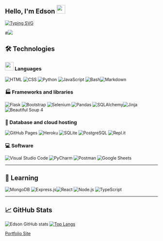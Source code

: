 ## Hello, I'm Edson <img src="https://media.giphy.com/media/hvRJCLFzcasrR4ia7z/giphy.gif" width="28">

[![Typing SVG](https://readme-typing-svg.herokuapp.com?font=cascadia+code&color=%2343F750&size=36&width=600&lines=Welcome+to+my+Profile!!!;Self-taught+Developer;Learning+MERN+stack)](https://git.io/typing-svg)

#![](https://komarev.com/ghpvc/?username=EBR-code&color=32E0C4)
## 🛠 Technologies

### <img src="https://media.giphy.com/media/juua9i2c2fA0AIp2iq/giphy.gif?cid=ecf05e47b68o7om0bh92pzvnz6jr1qmju8k1y15aoxl799ol&rid=giphy.gif&ct=s" width="28">  Languages
<img alt="HTML" src="https://img.shields.io/badge/HTML-E34F26.svg?logo=html5&logoColor=white"></a> <img alt="CSS" src="https://img.shields.io/badge/CSS-1572B6.svg?logo=css3&logoColor=white"></a> <img alt="Python" src="https://img.shields.io/badge/Python-14354C.svg?logo=python&logoColor=white"></a>  <img alt="JavaScript" src="https://img.shields.io/badge/JavaScript-F7DF1E.svg?logo=javascript&logoColor=black"></a> <img alt="Bash" src="https://img.shields.io/badge/Bash-121011.svg?logo=gnu-bash&logoColor=white"></a><img alt="Markdown" src="https://img.shields.io/badge/Markdown-000000.svg?logo=markdown&logoColor=white"></a>


### 🏭 Frameworks and libraries 
<img alt="Flask" src="https://img.shields.io/badge/-Flask-E8E8E8?logo=flask&logoColor=black"></a> <img alt="Bootstrap" src="https://img.shields.io/badge/Bootstrap-7952B3.svg?logo=bootstrap&logoColor=white"></a> <img alt="Selenium" src ="https://img.shields.io/badge/Selenium-4ea94b.svg?logo=selenium&logoColor=white"></a> <img alt="Pandas" src="https://img.shields.io/badge/Pandas-150458.svg?logo=pandas&logoColor=white"></a> <img alt="SQLAlchemy" src ="https://img.shields.io/badge/SQLAlchemy-F00000.svg?logo=mysql&logoColor=white"></a><img alt="Jinja" src="https://img.shields.io/badge/Jinja-404d59.svg?logo=jinja&logoColor=white"></a> <img alt="Beautiful Soup 4" src="https://img.shields.io/badge/Beautiful Soup-1793D1.svg?logo=deepnote&logoColor=white"></a>

### 🏢 Database and cloud hosting
<img alt="GitHub Pages" src="https://img.shields.io/badge/GitHub%20Pages-327FC7.svg?logo=github&logoColor=white"></a> <img alt="Heroku" src="https://img.shields.io/badge/Heroku-430098.svg?logo=heroku&logoColor=white"></a> <img alt="SQLite" src ="https://img.shields.io/badge/SQLite-07405e.svg?logo=sqlite&logoColor=white"></a> <img alt="PostgreSQL" src ="https://img.shields.io/badge/PostgreSQL-316192.svg?logo=postgresql&logoColor=white"></a> <img alt="Repl.it" src="https://img.shields.io/badge/Repl.it-0D101E.svg?logo=Replit&logoColor=white"></a>


### 💻 Software 
<img alt="Visual Studio Code" src="https://img.shields.io/badge/Visual%20Studio%20Code-0078d7.svg?logo=visual-studio-code&logoColor=white"></a> <img alt="PyCharm" src="https://img.shields.io/badge/PyCharm-010101.svg?logo=pycharm&logoColor=white"></a> <img alt="Postman" src="https://img.shields.io/badge/Postman-FF6C37?logo=postman&logoColor=white"></a> <img alt="Google Sheets" src="https://img.shields.io/badge/Google%20Sheets-34A853.svg?logo=google%20sheets&logoColor=white"></a>

---
## 🎒 Learning
<img alt="MongoDB" src ="https://img.shields.io/badge/MongoDB-4ea94b.svg?logo=mongodb&logoColor=white"></a>  <img alt="Express.js" src="https://img.shields.io/badge/Express.js-404d59.svg?logo=express&logoColor=white"></a><img alt="React" src="https://img.shields.io/badge/React-20232a.svg?logo=react&logoColor=%2361DAFB"></a>  <img alt="Node.js" src="https://img.shields.io/badge/Node.js-43853D.svg?logo=node.js&logoColor=white"></a> <img alt="TypeScript" src="https://img.shields.io/badge/TypeScript-007ACC.svg?logo=typescript&logoColor=white"></a>

---

## 📈 GitHub Stats
![Edson GitHub stats](https://github-readme-stats.vercel.app/api?username=EBR-code&show_icons=true&theme=tokyonight)
[![Top Langs](https://github-readme-stats.vercel.app/api/top-langs/?username=EBR-code&layout=compact)](https://github.com/anuraghazra/github-readme-stats&theme=tokyonight)




[Portfolio Site](https://edson-ragas.herokuapp.com/ "Edson Ragas's Portfolio Site")
